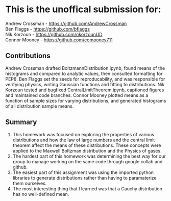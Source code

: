 # This is the unoffical submission for:
Andrew Crossman -  https://github.com/AndrewCrossman <br />
Ben Flaggs - https://github.com/bflaggs <br />
Nik Korzoun - https://github.com/nkorzounUD <br />
Connor Mooney - https://github.com/comooney711

## Contributions
Andrew Crossman drafted BoltzmannDistribution.ipynb, found means of the histograms and compared to analytic values, then consulted formatting for PEP8. Ben Flaggs set the seeds for reproducability, and was responsible for verifying physics, writing Gaussian functions and fitting to distributions. Nik Korzoun tested and bugfixed CentralLimitTheorem.ipynb, captioned figures and maintained code branches. Connor Mooney plotted means as a function of sample sizes for varying distributions, and generated histograms of all distribution sample means.

## Summary
1. This homework was focused on exploring the properties of various distributions and how the law of large numbers and the central limit theorem affect the means of these distributions. These concepts were applied to the Maxwell Boltzman distribution and the Physics of gases.
2. The hardest part of this homework was determining the best way for our group to manage working on the same code through google collab and github.
3. The easiest part of this assignment was using the imported python libraries to generate distributions rather than having to paramaterize them ourselves.
4. The most interesting thing that I learned was that a Cauchy distribution has no well-defined mean. 
